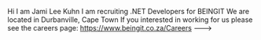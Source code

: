 Hi I am Jami Lee Kuhn
I am recruiting .NET Developers for BEINGIT
We are located in Durbanville, Cape Town 
If you interested in working for us please see the careers page: https://www.beingit.co.za/Careers
--->

